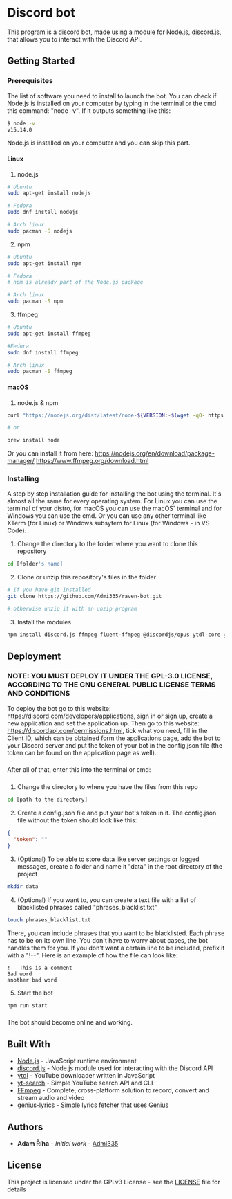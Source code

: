 # Discord bot

This program is a discord bot, made using a module for Node.js, discord.js, that allows you to interact with the Discord API.

## Getting Started

### Prerequisites

The list of software you need to install to launch the bot.
You can check if Node.js is installed on your computer by typing in the terminal or the cmd this command: "node -v". If it outputs something like this:

```bash
$ node -v
v15.14.0
```

Node.js is installed on your computer and you can skip this part.

#### Linux

1. node.js

```bash
# Ubuntu
sudo apt-get install nodejs

# Fedora
sudo dnf install nodejs

# Arch linux
sudo pacman -S nodejs
```

2. npm

```bash
# Ubuntu
sudo apt-get install npm

# Fedora
# npm is already part of the Node.js package

# Arch linux
sudo pacman -S npm
```

3. ffmpeg

```bash
# Ubuntu
sudo apt-get install ffmpeg

#Fedora
sudo dnf install ffmpeg

# Arch linux
sudo pacman -S ffmpeg
```

#### macOS

1. node.js & npm

```bash
curl "https://nodejs.org/dist/latest/node-${VERSION:-$(wget -qO- https://nodejs.org/dist/latest/ | sed -nE 's|.*>node-(.*)\.pkg</a>.*|\1|p')}.pkg" > "$HOME/Downloads/node-latest.pkg" && sudo installer -store -pkg "$HOME/Downloads/node-latest.pkg" -target "/"

# or

brew install node
```

Or you can install it from here:
https://nodejs.org/en/download/package-manager/
https://www.ffmpeg.org/download.html

### Installing

A step by step installation guide for installing the bot using the terminal.
It's almost all the same for every operating system.
For Linux you can use the terminal of your distro, for macOS you can use the macOS' terminal and for Windows you can use the cmd.
Or you can use any other terminal like XTerm (for Linux) or Windows subsytem for Linux (for Windows - in VS Code).

1. Change the directory to the folder where you want to clone this repository

```bash
cd [folder's name]
```

2. Clone or unzip this repository's files in the folder

```bash
# If you have git installed
git clone https://github.com/Admi335/raven-bot.git

# otherwise unzip it with an unzip program
```

3. Install the modules

```bash
npm install discord.js ffmpeg fluent-ffmpeg @discordjs/opus ytdl-core yt-search genius-lyrics
```

## Deployment

### NOTE: YOU MUST DEPLOY IT UNDER THE GPL-3.0 LICENSE, ACCORDING TO THE GNU GENERAL PUBLIC LICENSE TERMS AND CONDITIONS

To deploy the bot go to this website: https://discord.com/developers/applications, sign in or sign up, create a new application and set the application up. Then go to this website: https://discordapi.com/permissions.html, tick what you need, fill in the Client ID, which can be obtained form the applications page, add the bot to your Discord server and put the token of your bot in the config.json file (the token can be found on the application page as well).

###

After all of that, enter this into the terminal or cmd:

###

1. Change the directory to where you have the files from this repo

```bash
cd [path to the directory]
```

2. Create a config.json file and put your bot's token in it. The config.json file without the token should look like this:

```json
{
  "token": ""
}
```

3. (Optional) To be able to store data like server settings or logged messages, create a folder and name it "data" in the root directory of the project

```bash
mkdir data
```

4. (Optional) If you want to, you can create a text file with a list of blacklisted phrases called "phrases_blacklist.txt"

```bash
touch phrases_blacklist.txt
```

There, you can include phrases that you want to be blacklisted. Each phrase has to be on its own line. You don't have to worry about cases, the bot handles them for you. If you don't want a certain line to be included, prefix it with a "!--". Here is an example of how the file can look like:

```
!-- This is a comment
Bad word
another bad word
```

5. Start the bot

```bash
npm run start
```

###

The bot should become online and working.

## Built With

- [Node.js](https://nodejs.org/) - JavaScript runtime environment
- [discord.js](https://discord.js.org/) - Node.js module used for interacting with the Discord API
- [ytdl](https://github.com/fent/node-ytdl#readme) - YouTube downloader written in JavaScript
- [yt-search](https://github.com/talmobi/yt-search#readme) - Simple YouTube search API and CLI
- [FFmpeg](https://ffmpeg.org/) - Complete, cross-platform solution to record, convert and stream audio and video
- [genius-lyrics](https://genius-lyrics.js.org/) - Simple lyrics fetcher that uses [Genius](https://genius.com/)

## Authors

- **Adam Říha** - _Initial work_ - [Admi335](https://github.com/Admi335)

## License

This project is licensed under the GPLv3 License - see the [LICENSE](LICENSE) file for details
